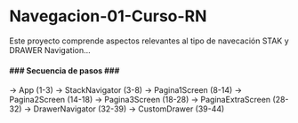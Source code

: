 # Navegacion-01-Curso-RN
Este proyecto comprende aspectos relevantes al tipo de navecación STAK y DRAWER Navigation...

<h4>### Secuencia de pasos ###</h4>
-> App (1-3)
-> StackNavigator (3-8)
-> Pagina1Screen (8-14)
-> Pagina2Screen (14-18)
-> Pagina3Screen (18-28)
-> PaginaExtraScreen (28-32)
-> DrawerNavigator (32-39)
-> CustomDrawer (39-44)